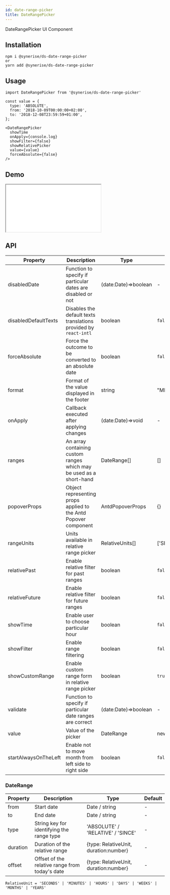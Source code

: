 ```yaml
---
id: date-range-picker
title: DateRangePicker
---
```


DateRangePicker UI Component

## Installation

```
npm i @synerise/ds-date-range-picker
or
yarn add @synerise/ds-date-range-picker
```

## Usage

```
import DateRangePicker from '@synerise/ds-date-range-picker'

const value = {
  type: 'ABSOLUTE',
  from: '2018-10-09T00:00:00+02:00',
  to: '2018-12-08T23:59:59+01:00',
};

<DateRangePicker
  showTime
  onApply={console.log}
  showFilter={false}
  showRelativePicker
  value={value}
  forceAbsolute={false}
/>

```

## Demo

<iframe src="/storybook-static/iframe.html?id=components-date-range-picker--default"></iframe>

## API

| Property             | Description                                                         | Type                 | Default                                                       |
| -------------------- | ------------------------------------------------------------------- | -------------------- | ------------------------------------------------------------- |
| disabledDate         | Function to specify if particular dates are disabled or not         | (date:Date)=>boolean | -                                                             |
| disabledDefaultTexts | Disables the default texts translations provided by `react-intl`    | boolean              | `false`                                                       |
| forceAbsolute        | Force the outcome to be converted to an absolute date               | boolean              | `false`                                                       |
| format               | Format of the value displayed in the footer                         | string               | "MMM D, YYYY"                                                 |
| onApply              | Callback executed after applying changes                            | (date:Date)=>void    | -                                                             |
| ranges               | An array containing custom ranges which may be used as a short-hand | DateRange[]          | []                                                            |
| popoverProps         | Object representing props applied to the Antd Popover component     | AntdPopoverProps     | {}                                                            |
| rangeUnits           | Units available in relative range picker                            | RelativeUnits[]      | ['SECONDS','MINUTES','HOURS','DAYS','WEEKS','MONTHS','YEARS'] |
| relativePast         | Enable relative filter for past ranges                              | boolean              | `false`                                                       |
| relativeFuture       | Enable relative filter for future ranges                            | boolean              | `false`                                                       |
| showTime             | Enable user to choose particular hour                               | boolean              | `false`                                                       |
| showFilter           | Enable range filtering                                              | boolean              | `false`                                                       |
| showCustomRange      | Enable custom range form in relative range picker                   | boolean              | `true`                                                        |
| validate             | Function to specify if particular date ranges are correct           | (date:Date)=>boolean | -                                                             |
| value                | Value of the picker                                                 | DateRange            | new Date()                                                    |
| startAlwaysOnTheLeft | Enable not to move month from left side to right side               | boolean              | `false`                                                       |

### DateRange

| Property | Description                                    | Type                                  | Default |
| -------- | ---------------------------------------------- | ------------------------------------- | ------- |
| from     | Start date                                     | Date / string                         | -       |
| to       | End date                                       | Date / string                         | -       |
| type     | String key for identifying the range type      | 'ABSOLUTE' / 'RELATIVE' / 'SINCE'     | -       |
| duration | Duration of the relative range                 | {type: RelativeUnit, duration:number} | -       |
| offset   | Offset of the relative range from today's date | {type: RelativeUnit, duration:number} | -       |

`RelativeUnit = 'SECONDS' | 'MINUTES' | 'HOURS' | 'DAYS' | 'WEEKS' | 'MONTHS' | 'YEARS'`
